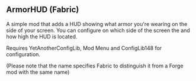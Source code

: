 ## ArmorHUD (Fabric)

A simple mod that adds a HUD showing what armor you're wearing on the side of your screen.
You can configure on which side of the screen the and how high the HUD is located.

Requires YetAnotherConfigLib, Mod Menu and ConfigLib148 for configuration.

(Please note that the name specifies Fabric to distinguish it from a Forge mod with the same name)